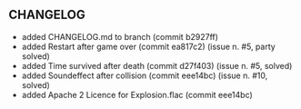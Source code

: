 ## CHANGELOG
- added CHANGELOG.md to branch                  (commit b2927ff)
- added Restart after game over                 (commit ea817c2) (issue n. #5, party solved)
- added Time survived after death               (commit d27f403) (issue n. #5, solved)
- added Soundeffect after collision             (commit eee14bc) (issue n. #10, solved)
- added Apache 2 Licence for Explosion.flac     (commit eee14bc)
